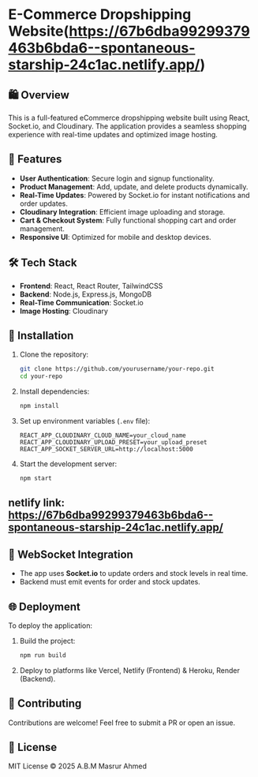 
# E-Commerce Dropshipping Website(https://67b6dba99299379463b6bda6--spontaneous-starship-24c1ac.netlify.app/)

## 🛍️ Overview
This is a full-featured eCommerce dropshipping website built using React, Socket.io, and Cloudinary. The application provides a seamless shopping experience with real-time updates and optimized image hosting.

## 🚀 Features
- **User Authentication**: Secure login and signup functionality.
- **Product Management**: Add, update, and delete products dynamically.
- **Real-Time Updates**: Powered by Socket.io for instant notifications and order updates.
- **Cloudinary Integration**: Efficient image uploading and storage.
- **Cart & Checkout System**: Fully functional shopping cart and order management.
- **Responsive UI**: Optimized for mobile and desktop devices.

## 🛠️ Tech Stack
- **Frontend**: React, React Router, TailwindCSS
- **Backend**: Node.js, Express.js, MongoDB
- **Real-Time Communication**: Socket.io
- **Image Hosting**: Cloudinary

## 🔧 Installation
1. Clone the repository:
   ```sh
   git clone https://github.com/yourusername/your-repo.git
   cd your-repo
   ```
2. Install dependencies:
   ```sh
   npm install
   ```
3. Set up environment variables (`.env` file):
   ```env
   REACT_APP_CLOUDINARY_CLOUD_NAME=your_cloud_name
   REACT_APP_CLOUDINARY_UPLOAD_PRESET=your_upload_preset
   REACT_APP_SOCKET_SERVER_URL=http://localhost:5000
   ```
4. Start the development server:
   ```sh
   npm start
   ```

## netlify link:  https://67b6dba99299379463b6bda6--spontaneous-starship-24c1ac.netlify.app/



## 📡 WebSocket Integration
- The app uses **Socket.io** to update orders and stock levels in real time.
- Backend must emit events for order and stock updates.

## 🌐 Deployment
To deploy the application:
1. Build the project:
   ```sh
   npm run build
   ```
2. Deploy to platforms like Vercel, Netlify (Frontend) & Heroku, Render (Backend).

## 🤝 Contributing
Contributions are welcome! Feel free to submit a PR or open an issue.

## 📜 License
MIT License © 2025 A.B.M Masrur Ahmed
